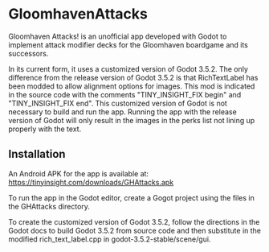 # GloomhavenAttacks

Gloomhaven Attacks! is an unofficial app developed with Godot
to implement attack modifier decks for the Gloomhaven boardgame
and its successors.

In its current form, it uses a customized version of Godot 3.5.2.
The only difference from the release version of Godot 3.5.2 is
that RichTextLabel has been modded to allow alignment options for
images.  This mod is indicated in the source code with the
comments "TINY_INSIGHT_FIX begin" and "TINY_INSIGHT_FIX end".
This customized version of Godot is not necessary to build and
run the app.  Running the app with the release version of Godot
will only result in the images in the perks list not lining up
properly with the text.

## Installation

An Android APK for the app is available at:
https://tinyinsight.com/downloads/GHAttacks.apk

To run the app in the Godot editor, create a Gogot project
using the files in the GHAttacks directory.

To create the customized version of Godot 3.5.2, follow the
directions in the Godot docs to build Godot 3.5.2 from
source code and then substitute in the modified
rich_text_label.cpp in godot-3.5.2-stable/scene/gui.
